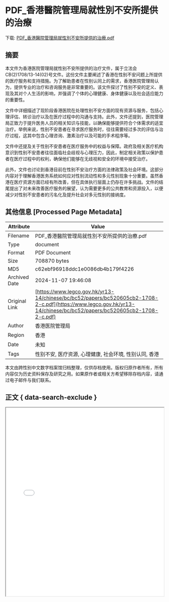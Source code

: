 # PDF_香港醫院管理局就性別不安所提供的治療

<!-- tcd_download_link -->
下载: <a href="../PDF_香港醫院管理局就性別不安所提供的治療.pdf" download>PDF_香港醫院管理局就性別不安所提供的治療.pdf</a>
<!-- tcd_download_link_end -->

## 摘要

<!-- tcd_abstract -->
本文件为香港医院管理局就性别不安所提供的治疗文件，属于立法会CB(2)1708/13-14(02)号文件。这份文件主要阐述了香港在性别不安问题上所提供的医疗服务和支持措施。为了解助患者在性别认同上的需求，香港医院管理局认为，提供专业的治疗和咨询服务是非常重要的。该文件探讨了性别不安的定义、表现及其对个人生活的影响，并强调了个体的心理健康、身体健康以及社会适应能力的重要性。 

文件中详细描述了现阶段香港医院在处理性别不安方面的现有资源与服务，包括心理评估、转诊治疗以及在医疗过程中的沟通与支持。此外，文件还提到，医院管理局正致力于提升医务人员的相关知识与技能，以确保能够提供符合个体需求的适宜治疗。举例来说，性别不安患者在寻求医疗服务时，往往需要经过多次的评估与治疗过程，这其中包含心理咨询、激素治疗以及可能的手术程序等。

文件中还提及关于性别不安患者在医疗服务中的权益与保障。政府及相关医疗机构意识到性别不安患者往往面临社会歧视与心理压力，因此，制定相关政策以保护患者在医疗过程中的权利，确保他们能够在无歧视和安全的环境中接受治疗。 

此外，文件也讨论到香港目前在性别不安治疗方面的法律政策及社会环境。这部分内容对于理解香港医务系统如何应对性别流动性和多元性别现象十分重要。虽然香港在医疗资源方面已经有所改善，但在具体执行层面上仍存在许多挑战。文件的结尾提出了对未来改善医疗服务的展望，认为需要更多的公共教育和资源投入，以便减少对性别不安患者的污名化及提升社会对多元性别的接纳度。

<!-- tcd_abstract_end -->

## 其他信息 [Processed Page Metadata]

| Attribute       | Value                                  |
|-----------------|----------------------------------------|
| Filename        | PDF_香港醫院管理局就性別不安所提供的治療.pdf                             |
| Type            | document                                 |
| Format          | PDF Document                               |
| Size            | 708870 bytes                           |
| MD5             | c62ebf96918ddc1e0086db4b179f4226                                  |
| Archived Date   | 2024-11-07 19:46:08                             |
| Original Link   | [https://www.legco.gov.hk/yr13-14/chinese/bc/bc52/papers/bc520605cb2-1708-2-c.pdf](https://www.legco.gov.hk/yr13-14/chinese/bc/bc52/papers/bc520605cb2-1708-2-c.pdf)                         |
| Author          | 香港医院管理局                               |
| Region          | 香港                               |
| Date            | 未知                                 |
| Tags            | 性别不安, 医疗资源, 心理健康, 社会环境, 性别认同, 香港                                 |

本文由跨性别中文数字档案馆归档整理，仅供存档使用。版权归原作者所有，所有内容仅为历史资料保存及研究之用。如果原作者或相关方希望移除存档内容，请通过电子邮件与我们联系。

## 正文 { data-search-exclude }

<!-- tcd_main_text -->
<iframe src="../PDF_香港醫院管理局就性別不安所提供的治療.pdf" width="100%" height="600px">
    <p>无法显示PDF，请下载查看。</p>
</iframe>
<!-- tcd_main_text_end -->

